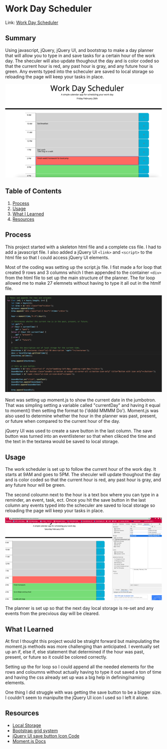 # Work Day Scheduler
Link: [Work Day Scheduler](https://clairephillips51.github.io/work-day-scheduler/)

## Summary
Using javascript, jQuery, jQuery UI, and bootstrap to make a day planner that will allow you to type in and save tasks for a certain hour of the work day. The sheculer will also update thoughout the day and is color coded so that the current hour is red, any past hour is gray, and any future hour is green.  Any events typed into the scheculer are saved to local storage so reloading the page will keep your tasks in place. 

![Working Day Planner](Pictures/finished-planner.png)

## Table of Contents
1. [Process](#process)
2. [Usage](#usage)
3. [What I Learned](#what-i-learned)
4. [Resources](#resources)

## Process
This project started with a skeleton html file and a complete css file. I had to add a javascript file. I also added a jQuery UI `<link>` and `<script>` to the html file so that I could access jQuery UI elements. 

Most of the coding was setting up the script.js file. I fist made a for loop that created 9 rows and 3 columns which I then appended to the container `<div>` from the html file to set up the main structure of the planner. The for loop allowed me to make 27 elemnets without having to type it all out in the htmlf file. 

![Created and appended divs](Pictures/appendedItems.png)

Next was setting up moment.js to show the current date in the jumbotron. That was simpling setting a variable called "currentDay" and having it equal to moment() then setting the format to ('dddd MMMM Do'). Moment.js was also used to determine whether the hour in the planner was past, present, or future when compared to the current hour of the day. 

jQuery UI was used to create a save button in the last column. The save button was turned into an eventlistener so that when clikced the time and the text in the textarea would be saved to local storage. 

## Usage
The work scheduler is set up to follow the current hour of the work day. It starts at 9AM and goes to 5PM. The sheculer will update thoughout the day and is color coded so that the current hour is red, any past hour is gray, and any future hour will be green.  

The second coloumn next to the hour is a text box where you can type in a reminder, an event, task, ect. Once you hit the save button in the last column any events typed into the scheculer are saved to local storage so reloading the page will keep your tasks in place. 

![Local storage in action](Pictures/localStorage.png)

The planner is set up so that the next day local storage is re-set and any events from the precvious day will be cleared. 

## What I Learned
At first I thought this project would be straight forward but mainpulating the moment.js methods was more challenging than anticipated. I eventually set up an if, else if, else statement that determined if the hour was past, present, or future so it could be colored correctly. 

Setting up the for loop so I could append all the needed elements for the rows and coloumns without actually having to type it out saved a ton of time and having the css already set up was a big help in defining/naming elements. 

One thing I did struggle with was getting the save button to be a bigger size. I couldn't seem to manipulte the jQuery UI icon I used so I left it alone. 

## Resources
* [Local Storage](https://www.w3schools.com/jsref/prop_win_localstorage.asp)
* [Bootstrap grid system](https://getbootstrap.com/docs/4.5/layout/grid/)
* [jQuery UI save button Icon Code](https://jqueryui.com/button/#icons)
* [Moment.js Docs](https://momentjs.com/docs/#/displaying/) 
